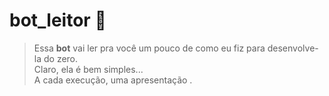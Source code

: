 # bot_leitor :robot:
>Essa **bot** vai ler pra você um pouco de como eu fiz para desenvolve-la do zero.<br>
>Claro, ela é bem simples...<br>
>A cada execução, uma apresentação .
